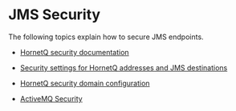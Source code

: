 # JMS Security

The following topics explain how to secure JMS endpoints.

* [HornetQ security documentation](http://docs.jboss.org/hornetq/2.4.0.Final/docs/user-manual/html/security.html)

* [Security settings for HornetQ addresses and JMS destinations]( https://docs.jboss.org/author/display/WFLY8/Messaging+configuration#Messagingconfiguration-SecuritySettingsforHornetQaddressesandJMSdestinations)

* [HornetQ security domain configuration](https://docs.jboss.org/author/display/WFLY8/Messaging+configuration#Messagingconfiguration-SecurityDomainforUsers)

* [ActiveMQ Security](http://activemq.apache.org/security.html)
